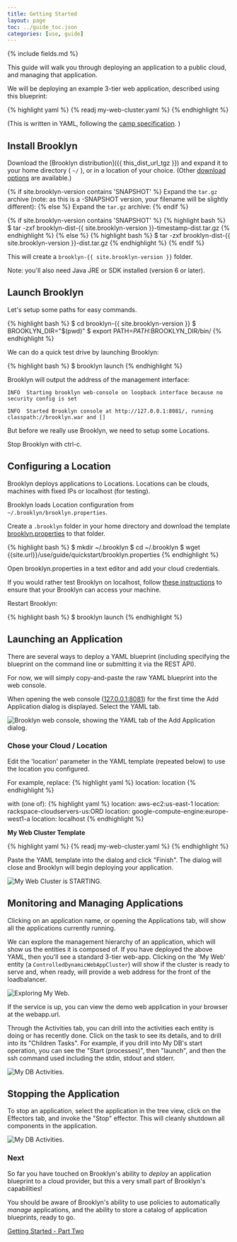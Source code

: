 ```yaml
---
title: Getting Started
layout: page
toc: ../guide_toc.json
categories: [use, guide]
---
```


{% include fields.md %}

This guide will walk you through deploying an application to a public cloud, and managing that application.

We will be deploying an example 3-tier web application, described using this blueprint: 

{% highlight yaml %}
{% readj my-web-cluster.yaml %}
{% endhighlight %}

(This is written in YAML, following the [camp specification](https://www.oasis-open.org/committees/camp/). )


## Install Brooklyn

Download the [Brooklyn distribution]({{ this_dist_url_tgz }}) and expand it to your home directory ( `~/` ), or in a location of your choice. (Other [download options]({{site.url}}/start/download.html) are available.)

{% if site.brooklyn-version contains 'SNAPSHOT' %}
Expand the `tar.gz` archive (note: as this is a -SNAPSHOT version, your filename will be slightly different):
{% else %}
Expand the `tar.gz` archive:
{% endif %}

{% if site.brooklyn-version contains 'SNAPSHOT' %}
{% highlight bash %}
$ tar -zxf brooklyn-dist-{{ site.brooklyn-version }}-timestamp-dist.tar.gz
{% endhighlight %}
{% else %}
{% highlight bash %}
$ tar -zxf brooklyn-dist-{{ site.brooklyn-version }}-dist.tar.gz
{% endhighlight %}
{% endif %}

This will create a `brooklyn-{{ site.brooklyn-version }}` folder.

Note: you'll also need Java JRE or SDK installed (version 6 or later).

## Launch Brooklyn

Let's setup some paths for easy commands.

{% highlight bash %}
$ cd brooklyn-{{ site.brooklyn-version }}
$ BROOKLYN_DIR="$(pwd)"
$ export PATH=$PATH:$BROOKLYN_DIR/bin/
{% endhighlight %}

We can do a quick test drive by launching Brooklyn:

{% highlight bash %}
$ brooklyn launch
{% endhighlight %}

Brooklyn will output the address of the management interface:


`INFO  Starting brooklyn web-console on loopback interface because no security config is set`

`INFO  Started Brooklyn console at http://127.0.0.1:8081/, running classpath://brooklyn.war and []`

But before we really use Brooklyn, we need to setup some Locations.
 
Stop Brooklyn with ctrl-c.

## Configuring a Location

Brooklyn deploys applications to Locations. Locations can be clouds, machines with fixed IPs or localhost (for testing).

Brooklyn loads Location configuration  from `~/.brooklyn/brooklyn.properties`. 

Create a `.brooklyn` folder in your home directory and download the template [brooklyn.properties](brooklyn.properties) to that folder.

{% highlight bash %}
$ mkdir ~/.brooklyn
$ cd ~/.brooklyn
$ wget {{site.url}}/use/guide/quickstart/brooklyn.properties
{% endhighlight %}

Open brooklyn.properties in a text editor and add your cloud credentials.

If you would rather test Brooklyn on localhost, follow [these instructions]({{site.url}}/use/guide/locations/) to ensure that your Brooklyn can access your machine.

Restart Brooklyn:

{% highlight bash %}
$ brooklyn launch
{% endhighlight %}

## Launching an Application

There are several ways to deploy a YAML blueprint (including specifying the blueprint on the command line or submitting it via the REST API).

For now, we will simply copy-and-paste the raw YAML blueprint into the web console.

When opening the web console ([127.0.0.1:8081](http://127.0.0.1:8081)) for the first time the Add Application dialog is displayed.
Select the YAML tab.

![Brooklyn web console, showing the YAML tab of the Add Application dialog.](add-application-modal-yaml.png)


### Chose your Cloud / Location

Edit the 'location' parameter in the YAML template (repeated below) to use the location you configured.

For example, replace:
{% highlight yaml %}
location: location
{% endhighlight %}

with (one of):
{% highlight yaml %}
location: aws-ec2:us-east-1
location: rackspace-cloudservers-us:ORD
location: google-compute-engine:europe-west1-a
location: localhost
{% endhighlight %}

**My Web Cluster Template**

{% highlight yaml %}
{% readj my-web-cluster.yaml %}
{% endhighlight %}

Paste the YAML template into the dialog and click "Finish".
The dialog will close and Brooklyn will begin deploying your application.

![My Web Cluster is STARTING.](my-web-cluster-starting.png)


## Monitoring and Managing Applications

Clicking on an application name, or opening the Applications tab, will show all the applications currently running.

We can explore the management hierarchy of an application, which will show us the entities it is composed of. If you have deployed the above YAML, then you'll see a standard 3-tier web-app. Clicking on the 'My Web' entity (a `ControlledDynamicWebAppCluster`) will show if the cluster is ready to serve and, when ready, will provide a web address for the front of the loadbalancer.

![Exploring My Web.](my-web.png)


If the service is up, you can view the demo web application in your browser at the webapp.url.

Through the Activities tab, you can drill into the activities each entity is doing or has recently done. Click on the task to see its details, and to drill into its "Children Tasks". For example, if you drill into My DB's start operation, you can see the "Start (processes)", then "launch", and then the ssh command used including the stdin, stdout and stderr.

![My DB Activities.](my-db-activities.png)


## Stopping the Application

To stop an application, select the application in the tree view, click on the Effectors tab, and invoke the "Stop" effector. This will cleanly shutdown all components in the application.

![My DB Activities.](my-web-cluster-stop-confirm.png)


### Next 

So far you have touched on Brooklyn's ability to *deploy* an application blueprint to a cloud provider, but this a very small part of Brooklyn's capabilities!

You should be aware of Brooklyn's ability to use policies to automatically *manage*  applications, and the ability to store a catalog of application blueprints, ready to go.

[Getting Started - Part Two](step-2.html)
